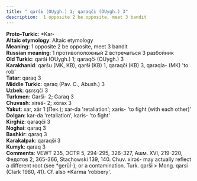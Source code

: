 ```yaml
---
title: " qaršɨ (OUygh.) 1; qaraqčɨ (OUygh.) 3"
description:  1 opposite 2 be opposite, meet 3 bandit
---
```


<strong>Proto-Turkic</strong>:  *Kar-<br>
<strong>Altaic etymology</strong>:  Altaic etymology<br>
<strong>Meaning</strong>:  1 opposite 2 be opposite, meet 3 bandit<br>
<strong>Russian meaning</strong>:  1 противоположный 2 встречаться 3 разбойник<br>
<strong>Old Turkic</strong>:  qaršɨ (OUygh.) 1; qaraqčɨ (OUygh.) 3<br>
<strong>Karakhanid</strong>:  qaršu (MK, KB), qaršɨ (KB) 1, qaraqčɨ (KB) 3, qaraqla- (MK) 'to rob'<br>
<strong>Tatar</strong>:  qaraq 3<br>
<strong>Middle Turkic</strong>:  qaraq (Pav. C., Abush.) 3<br>
<strong>Uzbek</strong>:  qɛrɛqči 3<br>
<strong>Turkmen</strong>:  Garšɨ- 2; Garaq 3<br>
<strong>Chuvash</strong>:  xirǝś- 2; xorax 3<br>
<strong>Yakut</strong>:  xar, xār 1 (Пек.); xar-da 'retaliation'; xarɨs- 'to fight (with each other)'<br>
<strong>Dolgan</strong>:  kar-da 'retaliation', karɨs- 'to fight'<br>
<strong>Kirghiz</strong>:  qaraqčɨ 3<br>
<strong>Noghai</strong>:  qaraq 3<br>
<strong>Bashkir</strong>:  qaraq 3<br>
<strong>Karakalpak</strong>:  qaraqšɨ 3<br>
<strong>Kumyk</strong>:  qaraq 3<br>
<strong>Comments</strong>:  VEWT 235, ЭСТЯ 5, 294-295, 326-327, Ашм. XVI, 219-220, Федотов 2, 365-366, Stachowski 139, 140. Chuv. xirǝś- may actually reflect a different root (see *gerüĺ-), or a contamination. Turk. qaršɨ > Mong. qarsi (Clark 1980, 41). Cf. also *Karma 'robbery'.<br>


